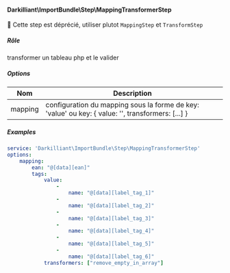 #### Darkilliant\ImportBundle\Step\MappingTransformerStep

:red_circle: Cette step est déprécié, utiliser plutot `MappingStep` et `TransformStep`

##### Rôle 

transformer un tableau php et le valider    

##### Options

| Nom     | Description                                                                                       |
|------   |---------------------------------------------------------------------------------------------------|
| mapping | configuration du mapping sous la forme de key: 'value' ou key: { value: '', transformers: [...] } |

##### Examples

```yaml
service: 'Darkilliant\ImportBundle\Step\MappingTransformerStep'
options:
    mapping:
        ean: "@[data][ean]"
        tags:
            value:
                -
                    name: "@[data][label_tag_1]"
                -
                    name: "@[data][label_tag_2]"
                -
                    name: "@[data][label_tag_3]"
                -
                    name: "@[data][label_tag_4]"
                -
                    name: "@[data][label_tag_5]"
                -
                    name: "@[data][label_tag_6]"
            transformers: ["remove_empty_in_array"]
```
